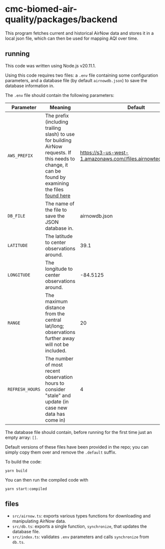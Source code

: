 # cmc-biomed-air-quality/packages/backend

This program fetches current and historical AirNow data and stores it in a local json file, which can then be
used for mapping AQI over time.

## running

This code was written using Node.js v20.11.1.

Using this code requires two files: a `.env` file containing some configuration
parameters, and a database file (by default `airnowdb.json`) to save the database
information in.

The `.env` file should contain the following parameters:

| Parameter       | Meaning                                                                                                  | Default |
|-----------------|----------------------------------------------------------------------------------------------------------|---------|
| `AWS_PREFIX`    | The prefix (including trailing slash) to use for building AirNow requests. If this needs to change, it can be found by examining the files [found here](https://files.airnowtech.org/?prefix=airnow/today/) | https://s3-us-west-1.amazonaws.com//files.airnowtech.org/airnow/
| `DB_FILE`       | The name of the file to save the JSON database in.                                                        | airnowdb.json |
| `LATITUDE`      | The latitude to center observations around.                                                               | 39.1 |
| `LONGITUDE`     | The longitude to center observations around.                                                              | -84.5125 |
| `RANGE`         | The maximum distance from the central lat/long; observations further away will not be included.           | 20 |
| `REFRESH_HOURS` | The number of most recent observation hours to consider "stale" and update (in case new data has come in) | 4 |

The database file should contain, before running for the first time just an empty array: `[]`.

Default versions of these files have been provided in the repo; you can simply copy them over and remove the `.default` suffix.

To build the code: 

```
yarn build
```

You can then run the compiled code with

```
yarn start:compiled
```


## files

 * `src/airnow.ts`: exports various types functions for downloading and manipulating AirNow data.
 * `src/db.ts`: exports a single function, `synchronize`, that updates the database file.
 * `src/index.ts`: validates `.env` parameters and calls `synchronize` from `db.ts`.
